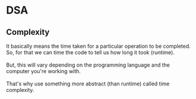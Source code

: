# DSA

## Complexity

It basically means the time taken for a particular operation to be completed. So, for that we can time the code to tell us how long it took (runtime).</br>
</br>
But, this will vary depending on the programming language and the computer you're working with.</br>
</br>
That's why use something more abstract (than runtime) called time complexity.